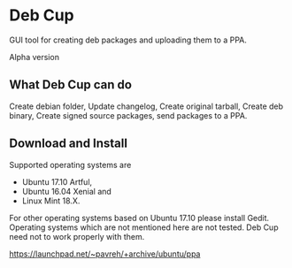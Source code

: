 # Deb Cup
GUI tool for creating deb packages and uploading them to a PPA.

Alpha version

## What Deb Cup can do
Create debian folder, Update changelog,
Create original tarball, Create deb binary,
Create signed source packages, send packages to a PPA.

## Download and Install
Supported operating systems are
* Ubuntu 17.10 Artful,
* Ubuntu 16.04 Xenial and
* Linux Mint 18.X.

For other operating systems based on Ubuntu 17.10 please install Gedit.
Operating systems which are not mentioned here are not tested. Deb Cup need not to work properly with them.

https://launchpad.net/~pavreh/+archive/ubuntu/ppa
